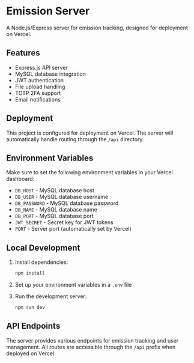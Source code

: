 # Emission Server

A Node.js/Express server for emission tracking, designed for deployment on Vercel.

## Features

- Express.js API server
- MySQL database integration
- JWT authentication
- File upload handling
- TOTP 2FA support
- Email notifications

## Deployment

This project is configured for deployment on Vercel. The server will automatically handle routing through the `/api` directory.

## Environment Variables

Make sure to set the following environment variables in your Vercel dashboard:

- `DB_HOST` - MySQL database host
- `DB_USER` - MySQL database username
- `DB_PASSWORD` - MySQL database password
- `DB_NAME` - MySQL database name
- `DB_PORT` - MySQL database port
- `JWT_SECRET` - Secret key for JWT tokens
- `PORT` - Server port (automatically set by Vercel)

## Local Development

1. Install dependencies:
   ```bash
   npm install
   ```

2. Set up your environment variables in a `.env` file

3. Run the development server:
   ```bash
   npm run dev
   ```

## API Endpoints

The server provides various endpoints for emission tracking and user management. All routes are accessible through the `/api` prefix when deployed on Vercel.
